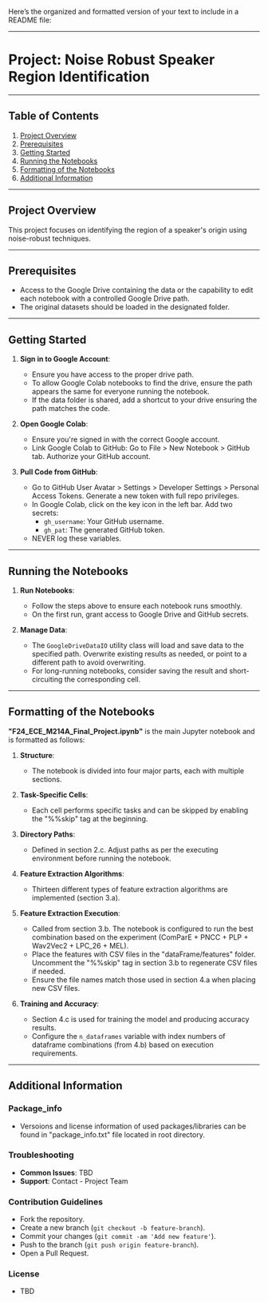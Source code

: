 Here’s the organized and formatted version of your text to include in a README file:

---

# Project: Noise Robust Speaker Region Identification

---

## Table of Contents
1. [Project Overview](#project-overview)
2. [Prerequisites](#prerequisites)
3. [Getting Started](#getting-started)
4. [Running the Notebooks](#running-the-notebooks)
5. [Formatting of the Notebooks](#formatting-of-the-notebooks)
6. [Additional Information](#additional-information)

---

## Project Overview
This project focuses on identifying the region of a speaker's origin using noise-robust techniques.

---

## Prerequisites
- Access to the Google Drive containing the data or the capability to edit each notebook with a controlled Google Drive path.
- The original datasets should be loaded in the designated folder.

---

## Getting Started

1. **Sign in to Google Account**:
   - Ensure you have access to the proper drive path.
   - To allow Google Colab notebooks to find the drive, ensure the path appears the same for everyone running the notebook.
   - If the data folder is shared, add a shortcut to your drive ensuring the path matches the code.

2. **Open Google Colab**:
   - Ensure you're signed in with the correct Google account.
   - Link Google Colab to GitHub: Go to File > New Notebook > GitHub tab. Authorize your GitHub account.

3. **Pull Code from GitHub**:
   - Go to GitHub User Avatar > Settings > Developer Settings > Personal Access Tokens. Generate a new token with full repo privileges.
   - In Google Colab, click on the key icon in the left bar. Add two secrets:
     - `gh_username`: Your GitHub username.
     - `gh_pat`: The generated GitHub token.
   - NEVER log these variables.

---

## Running the Notebooks

1. **Run Notebooks**:
   - Follow the steps above to ensure each notebook runs smoothly.
   - On the first run, grant access to Google Drive and GitHub secrets.
   
2. **Manage Data**:
   - The `GoogleDriveDataIO` utility class will load and save data to the specified path. Overwrite existing results as needed, or point to a different path to avoid overwriting.
   - For long-running notebooks, consider saving the result and short-circuiting the corresponding cell.

---

## Formatting of the Notebooks

**"F24_ECE_M214A_Final_Project.ipynb"** is the main Jupyter notebook and is formatted as follows:

1. **Structure**:
   - The notebook is divided into four major parts, each with multiple sections.

2. **Task-Specific Cells**:
   - Each cell performs specific tasks and can be skipped by enabling the "%%skip" tag at the beginning.

3. **Directory Paths**:
   - Defined in section 2.c. Adjust paths as per the executing environment before running the notebook.

4. **Feature Extraction Algorithms**:
   - Thirteen different types of feature extraction algorithms are implemented (section 3.a).

5. **Feature Extraction Execution**:
   - Called from section 3.b. The notebook is configured to run the best combination based on the experiment (ComParE + PNCC + PLP + Wav2Vec2 + LPC_26 + MEL).
   - Place the features with CSV files in the "dataFrame/features" folder. Uncomment the "%%skip" tag in section 3.b to regenerate CSV files if needed.
   - Ensure the file names match those used in section 4.a when placing new CSV files.

6. **Training and Accuracy**:
   - Section 4.c is used for training the model and producing accuracy results.
   - Configure the `n_dataframes` variable with index numbers of dataframe combinations (from 4.b) based on execution requirements.

---

## Additional Information

### Package_info
- Versoions and license information of used packages/libraries can be found in "package_info.txt" file located in root directory. 

### Troubleshooting
- **Common Issues**: TBD
- **Support**: Contact - Project Team

### Contribution Guidelines
- Fork the repository.
- Create a new branch (`git checkout -b feature-branch`).
- Commit your changes (`git commit -am 'Add new feature'`).
- Push to the branch (`git push origin feature-branch`).
- Open a Pull Request.

### License
- TBD